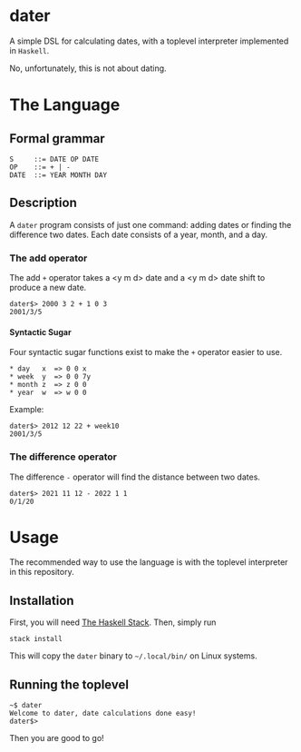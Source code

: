 # dater

A simple DSL for calculating dates, with a toplevel interpreter implemented in `Haskell`.

No, unfortunately, this is not about dating.

# The Language
## Formal grammar
```
S     ::= DATE OP DATE
OP    ::= + | -
DATE  ::= YEAR MONTH DAY
```
## Description
A `dater` program consists of just one command: adding dates or finding the difference two dates.
Each date consists of a year, month, and a day.

### The add operator

The add `+` operator takes a \<y m d\> date and a \<y m d\> date shift to produce a new date.

```
dater$> 2000 3 2 + 1 0 3
2001/3/5
```

#### Syntactic Sugar
Four syntactic sugar functions exist to make the `+` operator easier to use.
```
* day   x  => 0 0 x
* week  y  => 0 0 7y
* month z  => z 0 0
* year  w  => w 0 0
```

Example:
```
dater$> 2012 12 22 + week10
2001/3/5
```

### The difference operator
The difference `-` operator will find the distance between two dates.
```
dater$> 2021 11 12 - 2022 1 1
0/1/20
```

# Usage
The recommended way to use the language is with the toplevel interpreter in this repository.

## Installation
First, you will need [The Haskell Stack](https://docs.haskellstack.org/en/stable/README/).
Then, simply run
```
stack install
```
This will copy the `dater` binary to `~/.local/bin/` on Linux systems.

## Running the toplevel
```
~$ dater
Welcome to dater, date calculations done easy!
dater$>
```
Then you are good to go!
